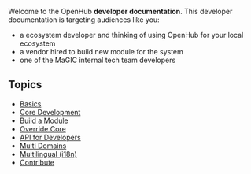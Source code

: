 Welcome to the OpenHub **developer documentation**. This developer documentation is targeting audiences like you:
* a ecosystem developer and thinking of using OpenHub for your local ecosystem
* a vendor hired to build new module for the system
* one of the MaGIC internal tech team developers

## Topics
* [Basics](Basics)
* [Core Development](Core-Development)
* [Build a Module](Build-Module)
* [Override Core](Override-Core)
* [API for Developers](API-for-Developers)
* [Multi Domains](Multi-Domains)
* [Multilingual (i18n)](i18n)
* [Contribute](Contribute)